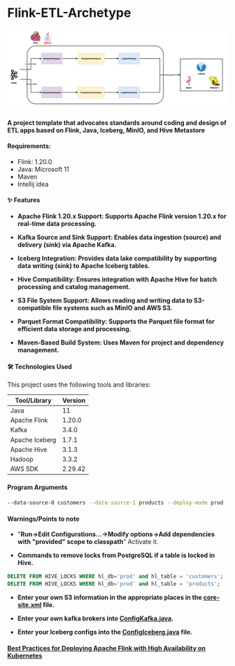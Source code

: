 # Flink-ETL-Archetype

![img.png](img.png)

#### **A project template that advocates standards around coding and design of ETL apps based on Flink, Java, Iceberg, MinIO, and Hive Metastore**

#### **Requirements:**
* Flink: 1.20.0
* Java: Microsoft 11
* Maven
* Intellij idea

#### **✨ Features**

- **Apache Flink 1.20.x Support: Supports Apache Flink version 1.20.x for real-time data processing.**

- **Kafka Source and Sink Support: Enables data ingestion (source) and delivery (sink) via Apache Kafka.**

- **Iceberg Integration: Provides data lake compatibility by supporting data writing (sink) to Apache Iceberg tables.** 

- **Hive Compatibility: Ensures integration with Apache Hive for batch processing and catalog management.**

- **S3 File System Support: Allows reading and writing data to S3-compatible file systems such as MinIO and AWS S3.**

- **Parquet Format Compatibility: Supports the Parquet file format for efficient data storage and processing.**

- **Maven-Based Build System: Uses Maven for project and dependency management.**

#### **🛠️ Technologies Used**

This project uses the following tools and libraries:

| Tool/Library | Version         |
|----------------|-----------------|
| Java           | 11              |
| Apache Flink   | 1.20.0          |
| Kafka          | 3.4.0           |
| Apache Iceberg | 1.7.1           |
| Apache Hive    | 3.1.3           |
| Hadoop         | 3.3.2           |
| AWS SDK        | 2.29.42         |


#### **Program Arguments**

```bash
--data-source-0 customers --data-source-1 products --deploy-mode prod --target-schema-0 prod --target-table-0 customers --target-table-1 products 
```


#### **Warnings/Points to note**

* "**Run->Edit Configurations...->Modify options->Add dependencies with "provided" scope to classpath**" Activate it.

* **Commands to remove locks from PostgreSQL if a table is locked in Hive.**

```sql
DELETE FROM HIVE_LOCKS WHERE hl_db='prod' and hl_table = 'customers';
DELETE FROM HIVE_LOCKS WHERE hl_db='prod' and hl_table = 'products';
```

* **Enter your own S3 information in the appropriate places in the [core-site.xml](src/main/resources/core-site.xml) file.**

* **Enter your own kafka brokers into [ConfigKafka.java](src/main/java/org/demir/utils/ConfigKafka.java).**

* **Enter your Iceberg configs into the [ConfigIceberg.java](src/main/java/org/demir/utils/ConfigIceberg.java) file.**


#### **[Best Practices for Deploying Apache Flink with High Availability on Kubernetes](https://medium.com/@ahmetfurkandemir/kubernetes-with-data-engineering-approach-6-best-practices-for-deploying-apache-flink-with-high-e3b9e67f8d87)**
